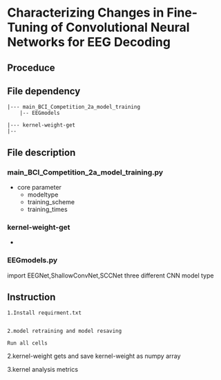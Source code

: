 # Characterizing Changes in Fine-Tuning of Convolutional Neural Networks for EEG Decoding

## Proceduce



## File dependency
    |--- main_BCI_Competition_2a_model_training
        |-- EEGmodels

    |--- kernel-weight-get
    |--
## File description
### main_BCI_Competition_2a_model_training.py
* core parameter 
  * modeltype
  * training_scheme
  * training_times

### kernel-weight-get
* 
  
### EEGmodels.py
import EEGNet,ShallowConvNet,SCCNet three different CNN model type 


## Instruction 

    1.Install requirment.txt
    

    2.model retraining and model resaving

    Run all cells



2.kernel-weight gets and save kernel-weight as numpy array

3.kernel analysis metrics
